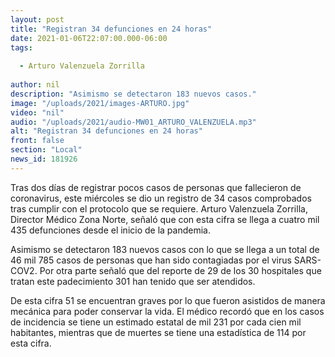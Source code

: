 ```yaml
---
layout: post
title: "Registran 34 defunciones en 24 horas"
date: 2021-01-06T22:07:00.000-06:00
tags:
  
  - Arturo Valenzuela Zorrilla
  
author: nil
description: "Asimismo se detectaron 183 nuevos casos."
image: "/uploads/2021/images-ARTURO.jpg"
video: "nil"
audio: "/uploads/2021/audio-MW01_ARTURO_VALENZUELA.mp3"
alt: "Registran 34 defunciones en 24 horas"
front: false
section: "Local"
news_id: 181926
---
```


Tras dos días de registrar pocos casos de personas que fallecieron de coronavirus, este miércoles se dio un registro de 34 casos comprobados tras cumplir con el protocolo que se requiere. Arturo Valenzuela Zorrilla, Director Médico Zona Norte, señaló que con esta cifra se llega a cuatro mil 435 defunciones desde el inicio de la pandemia.

Asimismo se detectaron 183 nuevos casos con lo que se llega a un total de 46 mil 785 casos de personas que han sido contagiadas por el virus SARS-COV2. Por otra parte señaló que del reporte de 29 de los 30 hospitales que tratan este padecimiento 301 han tenido que ser atendidos.

De esta cifra 51 se encuentran graves por lo que fueron asistidos de manera mecánica para poder conservar la vida. El médico recordó que en los casos de incidencia se tiene un estimado estatal de mil 231 por cada cien mil habitantes, mientras que de muertes se tiene una estadística de 114 por esta cifra.